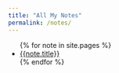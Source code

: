 ```yaml
---
title: "All My Notes"
permalink: /notes/
---
```


<ul>
    {% for note in site.pages %}
        <li>
            <a href="{{site.baseurl}}{{note.url}}">{{note.title}}</a>
        </li>
    {% endfor %}
</ul>
